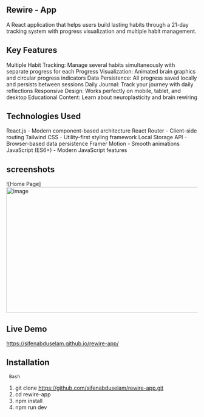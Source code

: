 ## Rewire - App 
A React application that helps users build lasting habits through a 21-day tracking system with progress visualization and multiple habit management.

## Key Features
Multiple Habit Tracking: Manage several habits simultaneously with separate progress for each
Progress Visualization: Animated brain graphics and circular progress indicators
Data Persistence: All progress saved locally and persists between sessions
Daily Journal: Track your journey with daily reflections
Responsive Design: Works perfectly on mobile, tablet, and desktop
Educational Content: Learn about neuroplasticity and brain rewiring

## Technologies Used
React.js - Modern component-based architecture
React Router - Client-side routing
Tailwind CSS - Utility-first styling framework
Local Storage API - Browser-based data persistence
Framer Motion - Smooth animations
JavaScript (ES6+) - Modern JavaScript features

  ## screenshots

  ![Home Page]
  <img width="685" height="331" alt="image" src="https://github.com/user-attachments/assets/412a2512-7916-4bb3-aca7-fc36ab1b9185" />





## Live Demo
https://sifenabduselam.github.io/rewire-app/

## Installation
     Bash
1. git clone https://github.com/sifenabduselam/rewire-app.git
2. cd rewire-app
3. npm install
4. npm run dev




